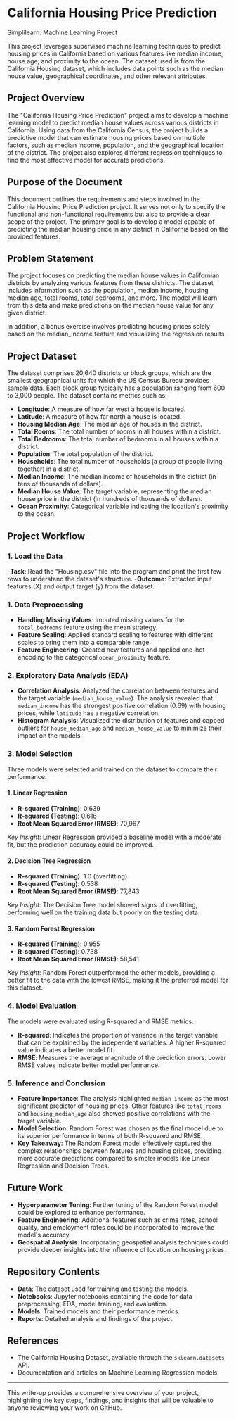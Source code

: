 # California Housing Price Prediction
Simplilearn: Machine Learning Project

This project leverages supervised machine learning techniques to predict housing prices in California based on various features like median income, house age, and proximity to the ocean. The dataset used is from the California Housing dataset, which includes data points such as the median house value, geographical coordinates, and other relevant attributes.

## Project Overview

The "California Housing Price Prediction" project aims to develop a machine learning model to predict median house values across various districts in California. Using data from the California Census, the project builds a predictive model that can estimate housing prices based on multiple factors, such as median income, population, and the geographical location of the district. The project also explores different regression techniques to find the most effective model for accurate predictions.

## Purpose of the Document

This document outlines the requirements and steps involved in the California Housing Price Prediction project. It serves not only to specify the functional and non-functional requirements but also to provide a clear scope of the project. The primary goal is to develop a model capable of predicting the median housing price in any district in California based on the provided features.

## Problem Statement

The project focuses on predicting the median house values in Californian districts by analyzing various features from these districts. The dataset includes information such as the population, median income, housing median age, total rooms, total bedrooms, and more. The model will learn from this data and make predictions on the median house value for any given district.

In addition, a bonus exercise involves predicting housing prices solely based on the median_income feature and visualizing the regression results.

## Project Dataset

The dataset comprises 20,640 districts or block groups, which are the smallest geographical units for which the US Census Bureau provides sample data. Each block group typically has a population ranging from 600 to 3,000 people. The dataset contains metrics such as:

- **Longitude**: A measure of how far west a house is located.
- **Latitude**: A measure of how far north a house is located.
- **Housing Median Age**: The median age of houses in the district.
- **Total Rooms**: The total number of rooms in all houses within a district.
- **Total Bedrooms**: The total number of bedrooms in all houses within a district.
- **Population**: The total population of the district.
- **Households**: The total number of households (a group of people living together) in a district.
- **Median Income**: The median income of households in the district (in tens of thousands of dollars).
- **Median House Value**: The target variable, representing the median house price in the district (in hundreds of thousands of dollars).
- **Ocean Proximity**: Categorical variable indicating the location's proximity to the ocean.

## Project Workflow
### 1. Load the Data
-**Task**: Read the "Housing.csv" file into the program and print the first few rows to understand the dataset's structure.
-**Outcome**: Extracted input features (X) and output target (y) from the dataset.

### 1. Data Preprocessing

- **Handling Missing Values**: Imputed missing values for the `total_bedrooms` feature using the mean strategy.
- **Feature Scaling**: Applied standard scaling to features with different scales to bring them into a comparable range.
- **Feature Engineering**: Created new features and applied one-hot encoding to the categorical `ocean_proximity` feature.

### 2. Exploratory Data Analysis (EDA)

- **Correlation Analysis**: Analyzed the correlation between features and the target variable (`median_house_value`). The analysis revealed that `median_income` has the strongest positive correlation (0.69) with housing prices, while `latitude` has a negative correlation.
- **Histogram Analysis**: Visualized the distribution of features and capped outliers for `house_median_age` and `median_house_value` to minimize their impact on the models.

### 3. Model Selection

Three models were selected and trained on the dataset to compare their performance:

#### 1. **Linear Regression**
   - **R-squared (Training)**: 0.639
   - **R-squared (Testing)**: 0.616
   - **Root Mean Squared Error (RMSE)**: 70,967

   *Key Insight*: Linear Regression provided a baseline model with a moderate fit, but the prediction accuracy could be improved.

#### 2. **Decision Tree Regression**
   - **R-squared (Training)**: 1.0 (overfitting)
   - **R-squared (Testing)**: 0.538
   - **Root Mean Squared Error (RMSE)**: 77,843

   *Key Insight*: The Decision Tree model showed signs of overfitting, performing well on the training data but poorly on the testing data.

#### 3. **Random Forest Regression**
   - **R-squared (Training)**: 0.955
   - **R-squared (Testing)**: 0.738
   - **Root Mean Squared Error (RMSE)**: 58,541

   *Key Insight*: Random Forest outperformed the other models, providing a better fit to the data with the lowest RMSE, making it the preferred model for this dataset.

### 4. Model Evaluation

The models were evaluated using R-squared and RMSE metrics:

- **R-squared**: Indicates the proportion of variance in the target variable that can be explained by the independent variables. A higher R-squared value indicates a better model fit.
- **RMSE**: Measures the average magnitude of the prediction errors. Lower RMSE values indicate better model performance.

### 5. Inference and Conclusion

- **Feature Importance**: The analysis highlighted `median_income` as the most significant predictor of housing prices. Other features like `total_rooms` and `housing_median_age` also showed positive correlations with the target variable.
- **Model Selection**: Random Forest was chosen as the final model due to its superior performance in terms of both R-squared and RMSE.
- **Key Takeaway**: The Random Forest model effectively captured the complex relationships between features and housing prices, providing more accurate predictions compared to simpler models like Linear Regression and Decision Trees.

## Future Work

- **Hyperparameter Tuning**: Further tuning of the Random Forest model could be explored to enhance performance.
- **Feature Engineering**: Additional features such as crime rates, school quality, and employment rates could be incorporated to improve the model's accuracy.
- **Geospatial Analysis**: Incorporating geospatial analysis techniques could provide deeper insights into the influence of location on housing prices.

## Repository Contents

- **Data**: The dataset used for training and testing the models.
- **Notebooks**: Jupyter notebooks containing the code for data preprocessing, EDA, model training, and evaluation.
- **Models**: Trained models and their performance metrics.
- **Reports**: Detailed analysis and findings of the project.

## References

- The California Housing Dataset, available through the `sklearn.datasets` API.
- Documentation and articles on Machine Learning Regression models.

---

This write-up provides a comprehensive overview of your project, highlighting the key steps, findings, and insights that will be valuable to anyone reviewing your work on GitHub.

